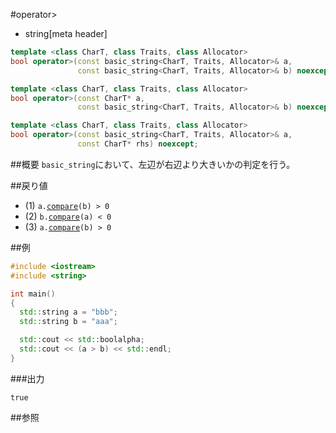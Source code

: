 #operator>
* string[meta header]

```cpp
template <class CharT, class Traits, class Allocator>
bool operator>(const basic_string<CharT, Traits, Allocator>& a,
               const basic_string<CharT, Traits, Allocator>& b) noexcept; // (1)

template <class CharT, class Traits, class Allocator>
bool operator>(const CharT* a,
               const basic_string<CharT, Traits, Allocator>& b) noexcept; // (2)

template <class CharT, class Traits, class Allocator>
bool operator>(const basic_string<CharT, Traits, Allocator>& a,
               const CharT* rhs) noexcept;                                // (3)
```

##概要
`basic_string`において、左辺が右辺より大きいかの判定を行う。


##戻り値
- (1) `a.`[`compare`](./compare.md)`(b) > 0`
- (2) `b.`[`compare`](./compare.md)`(a) < 0`
- (3) `a.`[`compare`](./compare.md)`(b) > 0`


##例
```cpp
#include <iostream>
#include <string>

int main()
{
  std::string a = "bbb";
  std::string b = "aaa";

  std::cout << std::boolalpha;
  std::cout << (a > b) << std::endl;
}
```

###出力
```
true
```

##参照
